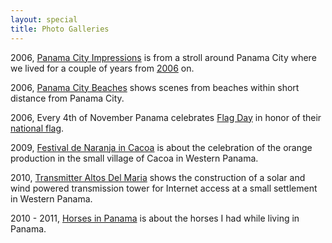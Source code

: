 ```yaml
---
layout: special
title: Photo Galleries
---
```


2006, [Panama City Impressions](PanamaCityImpressions/) is from a stroll around Panama City where we lived for a couple of years from [2006](/2006/12/31/highlights-2006.html) on.

2006, [Panama City Beaches](PanamaCityBeaches/) shows scenes from beaches within short distance from Panama City.

2006, Every 4th of November Panama celebrates [Flag Day](FlagDay/) in honor of their [national flag](http://en.wikipedia.org/wiki/Flag_of_Panama).

2009, [Festival de Naranja in Cacoa](Festival-de-Naranja-in-Cacao/) is about the celebration of the orange production in the small village of Cacoa in Western Panama.

2010, [Transmitter Altos Del Maria](TransmitterAltosDelMaria/) shows the construction of a solar and wind powered transmission tower for Internet access at a small settlement in Western Panama.

2010 - 2011, [Horses in Panama](HorsesInPanama/) is about the horses I had while living in Panama.
